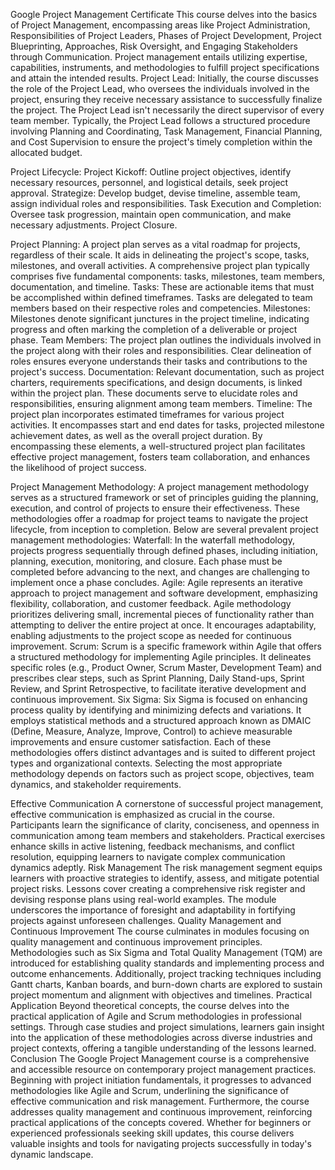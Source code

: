Google Project Management Certificate
This course delves into the basics of Project Management, encompassing areas like Project Administration, Responsibilities of Project Leaders, Phases of Project Development, Project Blueprinting, Approaches, Risk Oversight, and Engaging Stakeholders through Communication.
Project management entails utilizing expertise, capabilities, instruments, and methodologies to fulfill project specifications and attain the intended results.
Project Lead:
Initially, the course discusses the role of the Project Lead, who oversees the individuals involved in the project, ensuring they receive necessary assistance to successfully finalize the project. The Project Lead isn't necessarily the direct supervisor of every team member.
Typically, the Project Lead follows a structured procedure involving Planning and Coordinating, Task Management, Financial Planning, and Cost Supervision to ensure the project's timely completion within the allocated budget.

Project Lifecycle:
Project Kickoff: Outline project objectives, identify necessary resources, personnel, and logistical details, seek project approval.
Strategize: Develop budget, devise timeline, assemble team, assign individual roles and responsibilities.
Task Execution and Completion: Oversee task progression, maintain open communication, and make necessary adjustments.
Project Closure.

Project Planning:
A project plan serves as a vital roadmap for projects, regardless of their scale. It aids in delineating the project's scope, tasks, milestones, and overall activities. A comprehensive project plan typically comprises five fundamental components: tasks, milestones, team members, documentation, and timeline.
Tasks: These are actionable items that must be accomplished within defined timeframes. Tasks are delegated to team members based on their respective roles and competencies.
Milestones: Milestones denote significant junctures in the project timeline, indicating progress and often marking the completion of a deliverable or project phase.
Team Members: The project plan outlines the individuals involved in the project along with their roles and responsibilities. Clear delineation of roles ensures everyone understands their tasks and contributions to the project's success.
Documentation: Relevant documentation, such as project charters, requirements specifications, and design documents, is linked within the project plan. These documents serve to elucidate roles and responsibilities, ensuring alignment among team members.
Timeline: The project plan incorporates estimated timeframes for various project activities. It encompasses start and end dates for tasks, projected milestone achievement dates, as well as the overall project duration.
By encompassing these elements, a well-structured project plan facilitates effective project management, fosters team collaboration, and enhances the likelihood of project success.

Project Management Methodology:
A project management methodology serves as a structured framework or set of principles guiding the planning, execution, and control of projects to ensure their effectiveness. These methodologies offer a roadmap for project teams to navigate the project lifecycle, from inception to completion. Below are several prevalent project management methodologies:
Waterfall: In the waterfall methodology, projects progress sequentially through defined phases, including initiation, planning, execution, monitoring, and closure. Each phase must be completed before advancing to the next, and changes are challenging to implement once a phase concludes.
Agile: Agile represents an iterative approach to project management and software development, emphasizing flexibility, collaboration, and customer feedback. Agile methodology prioritizes delivering small, incremental pieces of functionality rather than attempting to deliver the entire project at once. It encourages adaptability, enabling adjustments to the project scope as needed for continuous improvement.
Scrum: Scrum is a specific framework within Agile that offers a structured methodology for implementing Agile principles. It delineates specific roles (e.g., Product Owner, Scrum Master, Development Team) and prescribes clear steps, such as Sprint Planning, Daily Stand-ups, Sprint Review, and Sprint Retrospective, to facilitate iterative development and continuous improvement.
Six Sigma: Six Sigma is focused on enhancing process quality by identifying and minimizing defects and variations. It employs statistical methods and a structured approach known as DMAIC (Define, Measure, Analyze, Improve, Control) to achieve measurable improvements and ensure customer satisfaction.
Each of these methodologies offers distinct advantages and is suited to different project types and organizational contexts. Selecting the most appropriate methodology depends on factors such as project scope, objectives, team dynamics, and stakeholder requirements.

Effective Communication
A cornerstone of successful project management, effective communication is emphasized as crucial in the course. Participants learn the significance of clarity, conciseness, and openness in communication among team members and stakeholders. Practical exercises enhance skills in active listening, feedback mechanisms, and conflict resolution, equipping learners to navigate complex communication dynamics adeptly.
Risk Management
The risk management segment equips learners with proactive strategies to identify, assess, and mitigate potential project risks. Lessons cover creating a comprehensive risk register and devising response plans using real-world examples. The module underscores the importance of foresight and adaptability in fortifying projects against unforeseen challenges.
Quality Management and Continuous Improvement
The course culminates in modules focusing on quality management and continuous improvement principles. Methodologies such as Six Sigma and Total Quality Management (TQM) are introduced for establishing quality standards and implementing process and outcome enhancements. Additionally, project tracking techniques including Gantt charts, Kanban boards, and burn-down charts are explored to sustain project momentum and alignment with objectives and timelines.
Practical Application
Beyond theoretical concepts, the course delves into the practical application of Agile and Scrum methodologies in professional settings. Through case studies and project simulations, learners gain insight into the application of these methodologies across diverse industries and project contexts, offering a tangible understanding of the lessons learned.
Conclusion
The Google Project Management course is a comprehensive and accessible resource on contemporary project management practices. Beginning with project initiation fundamentals, it progresses to advanced methodologies like Agile and Scrum, underlining the significance of effective communication and risk management. Furthermore, the course addresses quality management and continuous improvement, reinforcing practical applications of the concepts covered. Whether for beginners or experienced professionals seeking skill updates, this course delivers valuable insights and tools for navigating projects successfully in today's dynamic landscape.


